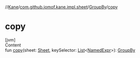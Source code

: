 //[Kane](../../index.md)/[com.github.jomof.kane.impl.sheet](../index.md)/[GroupBy](index.md)/[copy](copy.md)



# copy  
[jvm]  
Content  
fun [copy](copy.md)(sheet: [Sheet](../-sheet/index.md), keySelector: [List](https://kotlinlang.org/api/latest/jvm/stdlib/kotlin.collections/-list/index.html)<[NamedExpr](../../com.github.jomof.kane/-named-expr/index.md)>): [GroupBy](index.md)  



